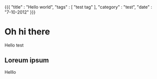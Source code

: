 {{{
    "title"    : "Hello world",
    "tags"     : [ "test tag" ],
    "category" : "test",
    "date"     : "7-10-2012"
}}}


# Oh hi there #


Hello test 


## Loreum ipsum

Helllo